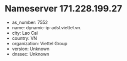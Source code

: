 # Nameserver 171.228.199.27

* as_number: 7552
* name: dynamic-ip-adsl.viettel.vn.
* city: Lao Cai
* country: VN
* organization: Viettel Group
* version: Unknown
* dnssec: Unknown
